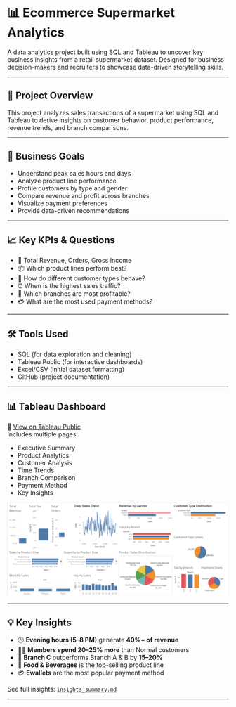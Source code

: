 # 📊 Ecommerce Supermarket Analytics

A data analytics project built using SQL and Tableau to uncover key business insights from a retail supermarket dataset. Designed for business decision-makers and recruiters to showcase data-driven storytelling skills.

---

## 🚀 Project Overview

This project analyzes sales transactions of a supermarket using SQL and Tableau to derive insights on customer behavior, product performance, revenue trends, and branch comparisons.

---

## 🎯 Business Goals

- Understand peak sales hours and days
- Analyze product line performance
- Profile customers by type and gender
- Compare revenue and profit across branches
- Visualize payment preferences
- Provide data-driven recommendations

---

## 📈 Key KPIs & Questions

- 🧾 Total Revenue, Orders, Gross Income
- 📦 Which product lines perform best?
- 👥 How do different customer types behave?
- ⏰ When is the highest sales traffic?
- 🏢 Which branches are most profitable?
- 💳 What are the most used payment methods?

---

## 🛠 Tools Used

- SQL (for data exploration and cleaning)
- Tableau Public (for interactive dashboards)
- Excel/CSV (initial dataset formatting)
- GitHub (project documentation)

---

## 📊 Tableau Dashboard

📌 [View on Tableau Public](https://public.tableau.com/app/profile/sumanchakraborty/vizzes)  
Includes multiple pages:
- Executive Summary
- Product Analytics
- Customer Analysis
- Time Trends
- Branch Comparison
- Payment Method
- Key Insights

![Dashboard Overview](./screenshots/dashboard_overview.png)

---

## 💡 Key Insights

- 🕒 **Evening hours (5–8 PM)** generate **40%+ of revenue**
- 🧍‍♂️ **Members spend 20–25% more** than Normal customers
- 🏢 **Branch C** outperforms Branch A & B by **15–20%**
- 🛒 **Food & Beverages** is the top-selling product line
- 💳 **Ewallets** are the most popular payment method

See full insights: [`insights_summary.md`](./insights_summary.md)

---
